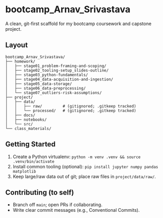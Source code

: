 # bootcamp_Arnav_Srivastava

A clean, git-first scaffold for my bootcamp coursework and capstone project.

## Layout
```text
bootcamp_Arnav_Srivastava/
├── homework/
│   ├── stage01_problem-framing-and-scoping/
│   ├── stage02_tooling-setup_slides-outline/
│   ├── stage03_python-fundamentals/
│   ├── stage04_data-acquisition-and-ingestion/
│   ├── stage05_data-storage/
│   ├── stage06_data-preprocessing/
│   └── stage07_outliers-risk-assumptions/
├── project/
│   ├── data/
│   │   ├── raw/         # (gitignored; .gitkeep tracked)
│   │   └── processed/   # (gitignored; .gitkeep tracked)
│   ├── docs/
│   ├── notebooks/
│   └── src/
└── class_materials/
```

## Getting Started
1. Create a Python virtualenv: `python -m venv .venv && source .venv/bin/activate`
2. Install common tooling (optional): `pip install jupyter numpy pandas matplotlib`
3. Keep large/raw data out of git; place raw files in `project/data/raw/`.

## Contributing (to self)
- Branch off `main`; open PRs if collaborating.
- Write clear commit messages (e.g., Conventional Commits).

